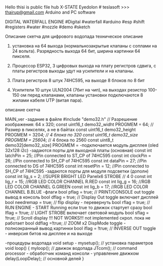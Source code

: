 Hello thisi is public file hub
X-STATE Eyedolon # teslasoft >>> thairup@gmail.com
Arduino and PC software


DIGITAL WATERFALL ENGINE
#Digital #waterfall #arduino #esp #shift #registers #water #nozzle #demo #sketch

Описание скетча для цифрового водопада
техническое описание

1. установка на 64 выхода (нормальнозакрытые клапаны с соплами на 24 вольта).
Разрядность выхода 64 бит, ширина картинки 64 пикселя.

2. Процессор ESP32, 3 цифровых выхода на плату регистров сдвига, с платы регистров выходы удут на усилители и на клапаны.

3. Плата регистров 8 штук 74HC595, на выходе 8 блоков по 8 бит

4. Усилители 10 штук ULN2004 (7бит на чип), на выходах резистор 100-150 ом перед клапанами, клапаны установки подключаются 8 жилами кабеля UTP (витая пара).

описание скетча

MAIN_ver 
-задание в файле #include "demo32.h"
// Разрешение изображения: 64 x 320;
const uint16_t demo32_widht PROGMEM = 64; // Размер в пикселях, а не в байтах
const uint16_t demo32_height PROGMEM = 320*4; // 4 блока по 320
const uint16_t demo32_size PROGMEM = 2560*4; // 4 блока по 2560
const uint8_t demo32[demo32_size] PROGMEM = 
-подключается модуль дисплея (oled 32x128 i2c)
-задаются порты для выходной платы (основная)
const int latchPin = 25;   //Pin connected to ST_CP of 74HC595 
const int clockPin = 26;  //Pin connected to SH_CP of 74HC595
const int  dataPin = 27;   //Pin connected to DS of 74HC595
const int resetPin = 12;  //Pin connected to SH_CP of 74HC595
-задаются порты для модуля подсветки (дополн)
const int lig_s = 2;  //SUPER BRIGHT LED Panelx6 STROBE   // 4 0
const int lig_r = 15;  //RGB LED COLOR CHANNEL R.RED
const int lig_g = 16;  //RGB LED COLOR CHANNEL G.GREEN
const int lig_b = 17;  //RGB LED COLOR CHANNEL B.BLUE
-флаги
bool pflag = true;    // PRINT/CONSOLE out toggle вывод в консоль
bool dflag = true;    // Display Out toggle       включает дисплей   
bool needremap = true; // flip display             - перевернуть
bool rflag = true;    // RUN ENGINE  - START Running      если true то движок стартует сразу
bool lflag = !true;    // LIGHT STROBE              включает световой модуль
bool sflag = !true;   // Scroll display !!! NOT WORKS!!! not implemented   скрол. пока не работает
bool ddflag =!true;   // ZOOM x2 DispMode toggle     - полноэкранный вывод картинки
bool iflag = !true;    // INVERSE OUT toggle    - инверсия битов на дисплее и на выходе

-процедуры водопада
void setup - mysetup();            // установка параметров
void loop() {
  myloop();                         //  движок водопада
  JTcom();                          // command processor - обработчик команд консоли  - управление движком
  delay(LoopDelay);                  // основной делей
}









